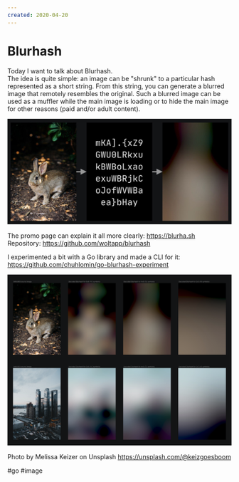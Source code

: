 ```yaml
---
created: 2020-04-20
---
```


# Blurhash

Today I want to talk about Blurhash.  
The idea is quite simple: an image can be "shrunk" to a particular hash represented as a short string.
From this string, you can generate a blurred image that remotely resembles the original.
Such a blurred image can be used as a muffler while the main image is loading or to hide the main image for other reasons (paid and/or adult content).

![Blurhash demo 1](blurhash.jpeg "Blurhash demo 1")

The promo page can explain it all more clearly: https://blurha.sh  
Repository: https://github.com/woltapp/blurhash

I experimented a bit with a Go library and made a CLI for it: https://github.com/chuhlomin/go-blurhash-experiment

[![Blurhash demo 2](blurhash.png "Blurhash demo 2")](blurhash.png)

Photo by Melissa Keizer on Unsplash https://unsplash.com/@keizgoesboom

#go #image
